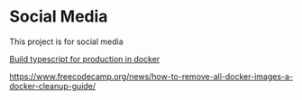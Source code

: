 # Social Media

This project is for social media

[Build typescript for production in docker](https://www.emmanuelgautier.com/blog/snippets/typescript-dockerfile)

https://www.freecodecamp.org/news/how-to-remove-all-docker-images-a-docker-cleanup-guide/